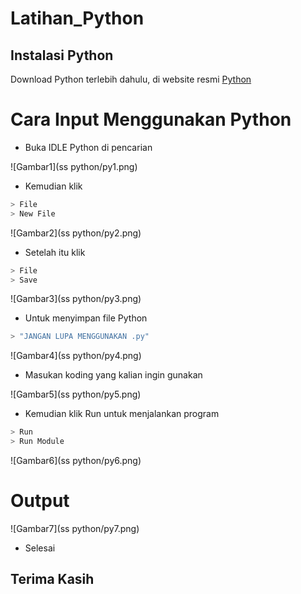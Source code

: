 # Latihan_Python

## Instalasi Python
Download Python terlebih dahulu, di website resmi [Python](https://www.python.org/)

# Cara Input Menggunakan Python
- Buka IDLE Python di pencarian


![Gambar1](ss python/py1.png)
- Kemudian klik 
```bash
> File
> New File
```

![Gambar2](ss python/py2.png)

- Setelah itu klik
```bash
> File
> Save
```

![Gambar3](ss python/py3.png)

- Untuk menyimpan file Python
```bash
> "JANGAN LUPA MENGGUNAKAN .py"
```

![Gambar4](ss python/py4.png)

- Masukan koding yang kalian ingin gunakan

![Gambar5](ss python/py5.png)

- Kemudian klik Run untuk menjalankan program
```bash
> Run
> Run Module
```

![Gambar6](ss python/py6.png)

# Output

![Gambar7](ss python/py7.png)

- Selesai

## Terima Kasih